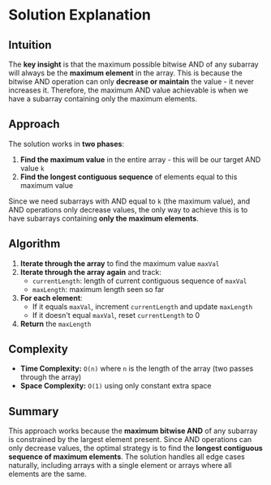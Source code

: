 
# Solution Explanation

## Intuition
The **key insight** is that the maximum possible bitwise AND of any subarray will always be the **maximum element** in the array. This is because the bitwise AND operation can only **decrease or maintain** the value - it never increases it. Therefore, the maximum AND value achievable is when we have a subarray containing only the maximum elements.

## Approach
The solution works in **two phases**:

1. **Find the maximum value** in the entire array - this will be our target AND value `k`
2. **Find the longest contiguous sequence** of elements equal to this maximum value

Since we need subarrays with AND equal to `k` (the maximum value), and AND operations only decrease values, the only way to achieve this is to have subarrays containing **only the maximum elements**.

## Algorithm
1. **Iterate through the array** to find the maximum value `maxVal`
2. **Iterate through the array again** and track:
   - `currentLength`: length of current contiguous sequence of `maxVal`
   - `maxLength`: maximum length seen so far
3. **For each element**:
   - If it equals `maxVal`, increment `currentLength` and update `maxLength`
   - If it doesn't equal `maxVal`, reset `currentLength` to 0
4. **Return** the `maxLength`

## Complexity
- **Time Complexity:** `O(n)` where `n` is the length of the array (two passes through the array)
- **Space Complexity:** `O(1)` using only constant extra space

## Summary
This approach works because the **maximum bitwise AND** of any subarray is constrained by the largest element present. Since AND operations can only decrease values, the optimal strategy is to find the **longest contiguous sequence of maximum elements**. The solution handles all edge cases naturally, including arrays with a single element or arrays where all elements are the same.

